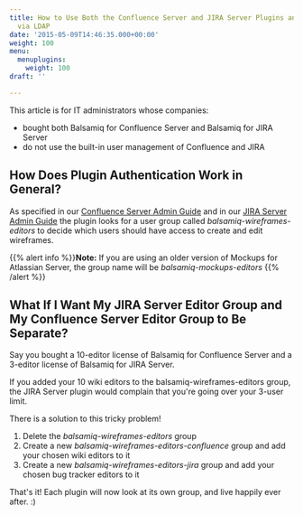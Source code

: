 ```yaml
---
title: How to Use Both the Confluence Server and JIRA Server Plugins and Manage My Users
  via LDAP
date: '2015-05-09T14:46:35.000+00:00'
weight: 100
menu:
  menuplugins:
    weight: 100
draft: ''

---
```


This article is for IT administrators whose companies:

*   bought both Balsamiq for Confluence Server and Balsamiq for JIRA Server
*   do not use the built-in user management of Confluence and JIRA

## How Does Plugin Authentication Work in General?

As specified in our [Confluence Server Admin Guide](https://docs.balsamiq.com/confluence/server/wireframes/admin-guide/) and in our [JIRA Server Admin Guide](https://docs.balsamiq.com/JIRA/server/wireframes/admin-guide/) the plugin looks for a user group called _balsamiq-wireframes-editors_ to decide which users should have access to create and edit wireframes.

{{% alert info %}}**Note:** If you are using an older version of Mockups for Atlassian Server, the group name will be _balsamiq-mockups-editors_ {{% /alert %}}

## What If I Want My JIRA Server Editor Group and My Confluence Server Editor Group to Be Separate?

Say you bought a 10-editor license of Balsamiq for Confluence Server and a 3-editor license of Balsamiq for JIRA Server.

If you added your 10 wiki editors to the balsamiq-wireframes-editors group, the JIRA Server plugin would complain that you're going over your 3-user limit.

There is a solution to this tricky problem!

1.  Delete the _balsamiq-wireframes-editors_ group
2.  Create a new _balsamiq-wireframes-editors-confluence_ group and add your chosen wiki editors to it
3.  Create a new _balsamiq-wireframes-editors-jira_ group and add your chosen bug tracker editors to it

That's it! Each plugin will now look at its own group, and live happily ever after. :)
